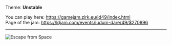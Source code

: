 Theme: **Unstable**

You can play here: https://gamejam.zirk.eu/ld49/index.html  
Page of the jam: https://ldjam.com/events/ludum-dare/49/$270896

-------------------

![Escape from Space](https://github.com/Xwilarg/LudumDare49/blob/master/Assets/Sprites/Website/vignette.png)
